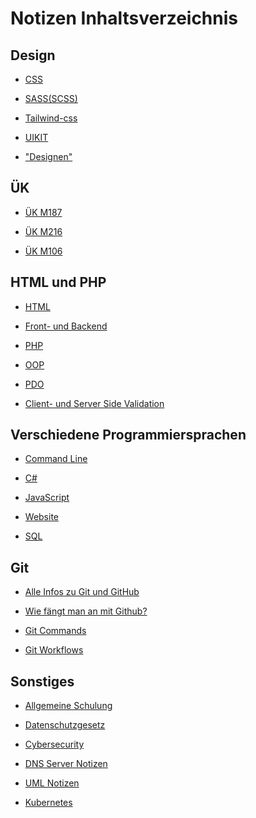 <h1>Notizen Inhaltsverzeichnis</h1>

<h2>Design</h2>

* [CSS](https://github.com/Osaaro/Notizen/blob/main/css-notizen.md)

* [SASS(SCSS)](https://github.com/Osaaro/Notizen/blob/main/sass(scss)-notizen.md)

* [Tailwind-css](https://github.com/Simon-Drohsen/Notizen/blob/main/style_frameworks/tailwind-css.md)

* [UIKIT](https://github.com/Simon-Drohsen/Notizen/blob/main/style_frameworks/uikit.md)

* ["Designen"](https://github.com/Osaaro/Notizen/blob/main/Design/Design.md)

<h2>ÜK</h2>

* [ÜK M187](https://github.com/Osaaro/Notizen/blob/d0f0491d31a4db2586c1f05e46a968deccb56798/%C3%9CK/M187.md)

* [ÜK M216](https://github.com/Osaaro/Notizen/blob/8655bbcd80b9bda00d835bdeaec36fa49d305228/%C3%9CK/M216.md)

* [ÜK M106](https://github.com/Simon-Drohsen/Notizen/blob/main/%C3%9CK/M106.md)

<h2>HTML und PHP</h2>

* [HTML](https://github.com/Osaaro/Notizen/blob/main/html-notizen.md)

* [Front- und Backend](https://github.com/Osaaro/Notizen/blob/6e51a0c362e9ff0eeacf5066466830e2abe98e6c/front--und-back-end-notizen.md)

* [PHP](https://github.com/Osaaro/Notizen/blob/9f79af7ae4bd93d42145f5304e833ee731d88cef/php/php-notizen.md)

* [OOP](https://github.com/Simon-Drohsen/Notizen/blob/main/php/oop.md)

* [PDO](https://github.com/Simon-Drohsen/Notizen/blob/main/php/pdo.md)

* [Client- und Server Side Validation](https://github.com/Osaaro/Notizen/blob/9167c422901fe62ddd7c332a65a24b88fcf1d437/php/validation.md)

<h2>Verschiedene Programmiersprachen</h2>

* [Command Line](https://github.com/Osaaro/Notizen/blob/main/command-line-notizen.md)

* [C#](https://github.com/Osaaro/Notizen/blob/main/c%23-notizen.md)

* [JavaScript](https://github.com/Osaaro/Notizen/blob/1b7b4191990216fddefd1e864fe5faf64c8a5354/javascript-notizen.md)

* [Website](https://github.com/Osaaro/Notizen/blob/main/website.md)

* [SQL](https://github.com/Simon-Drohsen/Notizen/blob/main/sql/sql.md)

<h2>Git</h2>

* [Alle Infos zu Git und GitHub](https://github.com/Osaaro/Notizen/blob/main/alle-infos-zu-git-und-github.md)

* [Wie fängt man an mit Github?](https://github.com/Osaaro/Notizen/blob/main/wenn-man-mit-github-arbeitet-faengt-man-an-mit-folgenden-schriten-an.md)

* [Git Commands](https://github.com/Osaaro/Notizen/blob/main/git-commands.md)

* [Git Workflows](https://github.com/Simon-Drohsen/Notizen/blob/main/github-und-commandline/workflows.md)

<h2>Sonstiges</h2>

* [Allgemeine Schulung](https://github.com/Osaaro/Notizen/blob/main/allgemeine-schulung.md)

* [Datenschutzgesetz](https://github.com/Osaaro/Notizen/blob/main/datenschutzgesetz.md)

* [Cybersecurity](https://github.com/Osaaro/Notizen/blob/main/cybersecurity.md)

* [DNS Server Notizen](https://github.com/Osaaro/Notizen/blob/b279c718c3dfb0ee710c1e687b02711ba09e5d2d/allgemein/dns-server-notizen.md)

* [UML Notizen](https://github.com/Simon-Drohsen/Notizen/blob/main/php/uml.md)

* [Kubernetes](https://github.com/Simon-Drohsen/Notizen/blob/main/allgemein/kubernetes.md)
